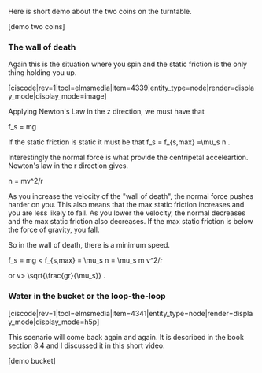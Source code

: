 Here is short demo about the two coins on the turntable. 

[demo two coins]

### The wall of death

Again this is the situation where you spin and the static friction is the only thing holding you up. 

[ciscode|rev=1|tool=elmsmedia|item=4339|entity_type=node|render=display_mode|display_mode=image]

Applying Newton's Law in the z direction, we must have that 

<lrn-math inline> f_s = mg <lrn-math inline> 

If the static friction is static it must be that <lrn-math inline>f_s = f_{s,max} =\mu_s n </lrn-math>. 

Interestingly the normal force is what provide the centripetal acceleartion. Newton's law in the r direction gives. 

<lrn-math inline> n = mv^2/r </lrn-math>

<lrndesign-sidenote label="Instructor Note" icon="bookmark" bg-color="#c2e5f2">
As you increase the velocity of the "wall of death", the normal force pushes harder on you. This also means that the max static friction increases and you are less likely to fall. As you lower the velocity, the normal decreases and the max static friction also decreases. If the max static friction is below the force of gravity, you fall. 
</lrndesign-sidenote>

So in the wall of death, there is a minimum speed. 


<lrn-math inline>f_s = mg < f_{s,max} = \mu_s n = \mu_s m v^2/r  </lrn-math>

or <lrn-math inline> v> \sqrt{\frac{gr}{\mu_s}} </lrn-math>. 

### Water in the bucket or the loop-the-loop

[ciscode|rev=1|tool=elmsmedia|item=4341|entity_type=node|render=display_mode|display_mode=h5p]

This scenario will come back again and again. It is described in the book section 8.4 and I discussed it in this short video. 

[demo bucket]